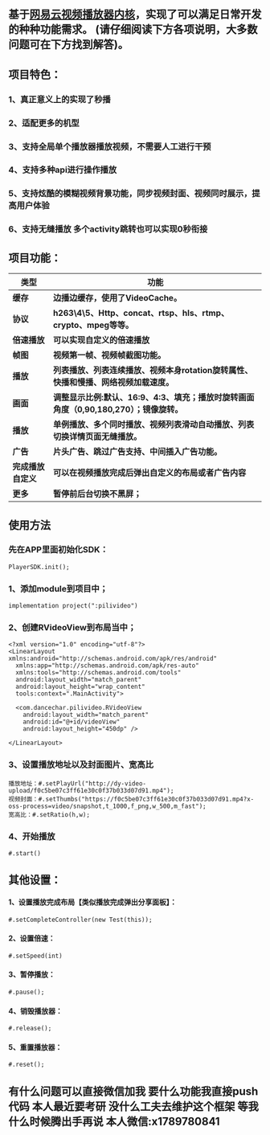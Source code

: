 
## 基于[网易云视频播放器内核](http://dev.yunxin.163.com/docs/product/)，实现了可以满足日常开发的种种功能需求。 (请仔细阅读下方各项说明，大多数问题可在下方找到解答)。

## 项目特色：
### 1、真正意义上的实现了秒播 
### 2、适配更多的机型
### 3、支持全局单个播放器播放视频，不需要人工进行干预
### 4、支持多种api进行操作播放
### 5、支持炫酷的模糊视频背景功能，同步视频封面、视频同时展示，提高用户体验
### 6、支持无缝播放  多个activity跳转也可以实现0秒衔接

## 项目功能：
类型 | 功能
-------- | ---
**缓存**|**边播边缓存，使用了VideoCache。**
**协议**|**h263\4\5、Http、concat、rtsp、hls、rtmp、crypto、mpeg等等。**
**倍速播放**|**可以实现自定义的倍速播放**
**帧图**|**视频第一帧、视频帧截图功能。**
**播放**|**列表播放、列表连续播放、视频本身rotation旋转属性、快播和慢播、网络视频加载速度。**
**画面**|**调整显示比例:默认、16:9、4:3、填充；播放时旋转画面角度（0,90,180,270）；镜像旋转。**
**播放**|**单例播放、多个同时播放、视频列表滑动自动播放、列表切换详情页面无缝播放。**
**广告**|**片头广告、跳过广告支持、中间插入广告功能。**
**完成播放自定义**|**可以在视频播放完成后弹出自定义的布局或者广告内容**
**更多**|**暂停前后台切换不黑屏；**

## 使用方法
### 先在APP里面初始化SDK：
    PlayerSDK.init();
### 1、添加module到项目中；
    implementation project(":pilivideo")
### 2、创建RVideoView到布局当中；
    <?xml version="1.0" encoding="utf-8"?>
    <LinearLayout xmlns:android="http://schemas.android.com/apk/res/android"
      xmlns:app="http://schemas.android.com/apk/res-auto"
      xmlns:tools="http://schemas.android.com/tools"
      android:layout_width="match_parent"
      android:layout_height="wrap_content"
      tools:context=".MainActivity">

      <com.dancechar.pilivideo.RVideoView
        android:layout_width="match_parent"
        android:id="@+id/videoView"
        android:layout_height="450dp" />

    </LinearLayout>
### 3、设置播放地址以及封面图片、宽高比
    播放地址：#.setPlayUrl("http://dy-video-upload/f0c5be07c3ff61e30c0f37b033d07d91.mp4");
    视频封面：#.setThumbs("https://f0c5be07c3ff61e30c0f37b033d07d91.mp4?x-oss-process=video/snapshot,t_1000,f_png,w_500,m_fast");
    宽高比：#.setRatio(h,w);
### 4、开始播放
    #.start()
 
 
 ## 其他设置：
 #### 1、设置播放完成布局【类似播放完成弹出分享面板】：
    #.setCompleteController(new Test(this));
 #### 2、设置倍速：
    #.setSpeed(int)
 #### 3、暂停播放：
    #.pause();
 #### 4、销毁播放器：
    #.release();
 #### 5、重置播放器：
    #.reset();

## 有什么问题可以直接微信加我 要什么功能我直接push代码 本人最近要考研 没什么工夫去维护这个框架 等我什么时候腾出手再说 本人微信:x1789780841 
